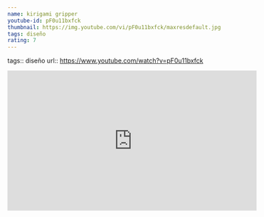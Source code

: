```yaml
---
name: kirigami gripper
youtube-id: pF0u11bxfck
thumbnail: https://img.youtube.com/vi/pF0u11bxfck/maxresdefault.jpg
tags: diseño
rating: 7
---
```

tags:: diseño
url:: https://www.youtube.com/watch?v=pF0u11bxfck

<iframe width='560' height='315' src='https://www.youtube.com/embed/pF0u11bxfck' title='YouTube video player' frameborder='0' allow='accelerometer; autoplay; clipboard-write; encrypted-media; gyroscope; picture-in-picture; web-share' allowfullscreen></iframe>


